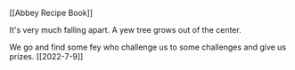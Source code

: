 [[Abbey Recipe Book]]

It's very much falling apart. A yew tree grows out of the center.

We go and find some fey who challenge us to some challenges and give us prizes. [[2022-7-9]]
